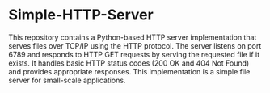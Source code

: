 # Simple-HTTP-Server
This repository contains a Python-based HTTP server implementation that serves files over TCP/IP using the HTTP protocol. The server listens on port 6789 and responds to HTTP GET requests by serving the requested file if it exists. It handles basic HTTP status codes (200 OK and 404 Not Found) and provides appropriate responses. This implementation is a simple file server for small-scale applications.

